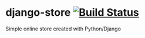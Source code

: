 # django-store [![Build Status](https://travis-ci.org/martinstastny/django-store.svg?branch=master)](https://travis-ci.org/martinstastny/django-store)
Simple online store created with Python/Django 


